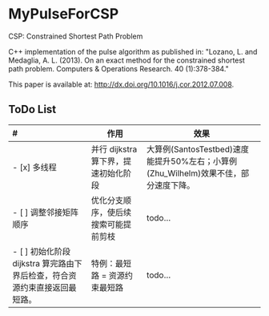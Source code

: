 # MyPulseForCSP

CSP: Constrained Shortest Path Problem

C++ implementation of the pulse algorithm as published in: "Lozano, L. and Medaglia, A. L. (2013). On an exact method for the constrained shortest path problem. Computers & Operations Research. 40 (1):378-384."

This paper is available at: http://dx.doi.org/10.1016/j.cor.2012.07.008.



## ToDo List

| #                                                            | 作用                                 | 效果                                                         |
| :----------------------------------------------------------- | ------------------------------------ | ------------------------------------------------------------ |
| - [x] 多线程                                                 | 并行 dijkstra 算下界，提速初始化阶段 | 大算例(SantosTestbed)速度能提升50%左右；小算例(Zhu_Wilhelm)效果不佳，部分速度下降。 |
| - [ ] 调整邻接矩阵顺序                                       | 优化分支顺序，使后续搜索可能提前剪枝 | todo…                                                        |
| - [ ] 初始化阶段 dijkstra 算完路由下界后检查，符合资源约束直接返回最短路。 | 特例：最短路 = 资源约束最短路        | todo…                                                        |


